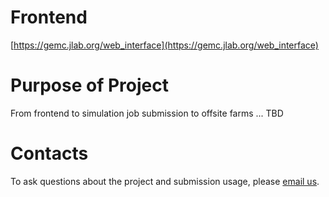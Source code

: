 # Frontend

[https://gemc.jlab.org/web_interface](https://gemc.jlab.org/web_interface)

# Purpose of Project

From frontend to simulation job submission to offsite farms ... TBD

# Contacts

To ask questions about the project and submission usage, please [email us](contacts.md).